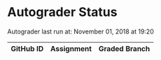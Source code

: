 # Autograder Status
Autograder last run at: November 01, 2018 at 19:20

| GitHub ID | Assignment | Graded Branch |
|-----------|------------|---------------|
